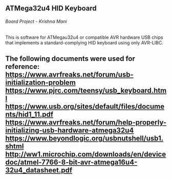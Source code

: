 ## ATMega32u4 HID Keyboard
###### Board Project - Krishna Mani
This is software for ATMegau32u4 or compatible AVR hardware USB chips that implements a standard-complying HID keyboard using only AVR-LIBC.

The following documents were used for reference:
<https://www.avrfreaks.net/forum/usb-initialization-problem>
<https://www.pjrc.com/teensy/usb_keyboard.html>
<https://www.usb.org/sites/default/files/documents/hid1_11.pdf>
<https://www.avrfreaks.net/forum/help-properly-initializing-usb-hardware-atmega32u4>
<https://www.beyondlogic.org/usbnutshell/usb1.shtml>
<http://ww1.microchip.com/downloads/en/devicedoc/atmel-7766-8-bit-avr-atmega16u4-32u4_datasheet.pdf>
---

